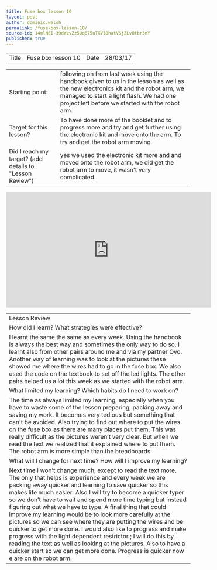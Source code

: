 ```yaml
---
title: Fuse box lesson 10
layout: post
author: dominic.walsh
permalink: /fuse-box-lesson-10/
source-id: 14mlN6I-39dWzvZz5Uq675uTXVl8hatVSjZLvOtbr3nY
published: true
---
```

<table>
  <tr>
    <td>Title</td>
    <td>Fuse box lesson 10</td>
    <td>Date</td>
    <td>28/03/17</td>
  </tr>
</table>


<table>
  <tr>
    <td>Starting point:</td>
    <td>following on from last week using the handbook given to us in the lesson as well as the new electronics kit and the robot arm, we managed to start a light flash. We had one project left before we started with the robot arm.</td>
  </tr>
  <tr>
    <td>Target for this lesson?</td>
    <td>To have done more of the booklet and to progress more and try and get further using the electronic kit and move onto the arm. To try and get the robot arm moving.</td>
  </tr>
  <tr>
    <td>Did I reach my target? 
(add details to "Lesson Review")</td>
    <td> yes we used the electronic kit more and and moved onto the robot arm, we did get the robot arm to move, it wasn't very complicated.</td>
  </tr>
</table>


<table>
  <tr>
    <td>Lesson Review</td>
  </tr>
  <tr>
    <td>How did I learn? What strategies were effective? </td>
  </tr>
  <tr>
    <td>I learnt the same the same as every week. Using the handbook is always the best way and sometimes the only way to do so. I learnt also from other pairs around me and via my partner Ovo. Another way of learning was to look at the pictures these showed me where the wires had to go in the fuse box. We also used the code on the textbook to set off the led lights. The other pairs helped us a lot this week as we started with the robot arm.</td>
  </tr>
  <tr>
    <td>What limited my learning? Which habits do I need to work on? </td>
  </tr>
  <tr>
    <td>The time as always limited my learning, especially when you have to waste some of the lesson preparing, packing away and saving my work. It becomes very tedious but something that can't be avoided. Also  trying to find out where to put the wires on the fuse box as there are many places put them. This was really difficult as the pictures weren’t very clear. But when we read the text we realized that it explained where to put them. The robot arm is more simple than the breadboards.</td>
  </tr>
  <tr>
    <td>What will I change for next time? How will I improve my learning?</td>
  </tr>
  <tr>
    <td>Next time I won’t change much, except to read the text more. The only that helps is experience and every week we are packing away quicker and learning to save quicker so this makes life much easier. Also I will try to become a quicker typer so we don’t have to wait and spend more time typing but instead figuring out what we have to type. A final thing that could improve my learning would be to look more carefully at the pictures so we can see where they are putting the wires and be quicker to get more done. I would also like to progress and make progress with the light dependent restrictor ; I will do this by reading the text as well as looking at the pictures. Also to have a quicker start so we can get more done. Progress is quicker now e are on the robot arm.</td>
<iframe width="560" height="315" src="https://www.youtube.com/embed/S8u9Wx20xvI" frameborder="0" allowfullscreen></iframe>  </tr>
</table>


